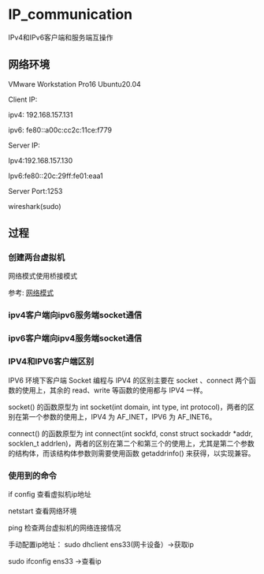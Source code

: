 # IP_communication
IPv4和IPv6客户端和服务端互操作


## 网络环境


VMware Workstation Pro16
Ubuntu20.04

Client IP:

ipv4: 192.168.157.131

ipv6: fe80::a00c:cc2c:11ce:f779

Server IP:

Ipv4:192.168.157.130

Ipv6:fe80::20c:29ff:fe01:eaa1

Server Port:1253

wireshark(sudo)
## 过程

### 创建两台虚拟机
网络模式使用桥接模式

参考: [网络模式](https://blog.csdn.net/CleverCode/article/details/45934233)
### ipv4客户端向ipv6服务端socket通信

### ipv6客户端向ipv4服务端socket通信


### IPV4和IPV6客户端区别

IPV6 环境下客户端 Socket 编程与 IPV4 的区别主要在 socket 、connect 两个函数的使用上，其余的 read、write 等函数的使用都与 IPV4 一样。

socket() 的函数原型为 int socket(int domain, int type, int protocol)，两者的区别在第一个参数的使用上，IPV4 为 AF_INET，IPV6 为 AF_INET6。

connect() 的函数原型为 int connect(int sockfd, const struct sockaddr *addr, socklen_t addrlen)，两者的区别在第二个和第三个的使用上，尤其是第二个参数的结构体，而该结构体参数则需要使用函数 getaddrinfo() 来获得，以实现兼容。

### 使用到的命令
if config 查看虚拟机ip地址

netstart  查看网络环境

ping 检查两台虚拟机的网络连接情况

手动配置ip地址：
sudo dhclient ens33(网卡设备）->获取ip

sudo ifconfig ens33 ->查看ip

